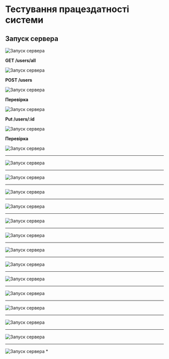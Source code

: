 # Тестування працездатності системи

## Запуск сервера

![Запуск сервера](/guidelines/images/1.jpg)

**GET /users/all**

![Запуск сервера](/guidelines/images/2.jpg)

**POST /users**

![Запуск сервера](/guidelines/images/3.jpg)

**Перевірка**

![Запуск сервера](/guidelines/images/4.jpg)

**Put /users/:id**

![Запуск сервера](/guidelines/images/5.jpg)

**Перевірка**

![Запуск сервера](/guidelines/images/6.jpg)
****
![Запуск сервера](/guidelines/images/7.jpg)
****
![Запуск сервера](/guidelines/images/8.jpg)
****
![Запуск сервера](/guidelines/images/9.jpg)
****
![Запуск сервера](/guidelines/images/10.jpg)
****
![Запуск сервера](/guidelines/images/11.jpg)
****
![Запуск сервера](/guidelines/images/12.jpg)
****
![Запуск сервера](/guidelines/images/13.jpg)
****
![Запуск сервера](/guidelines/images/14.jpg)
****
![Запуск сервера](/guidelines/images/15.jpg)
****
![Запуск сервера](/guidelines/images/16.jpg)
****
![Запуск сервера](/guidelines/images/17.jpg)
****
![Запуск сервера](/guidelines/images/18.jpg)
****
![Запуск сервера](/guidelines/images/19.jpg)
****
![Запуск сервера](/guidelines/images/20.jpg)
*

